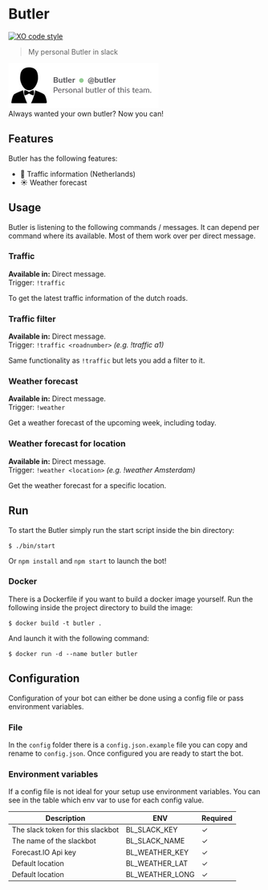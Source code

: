 
# Butler
[![XO code style](https://img.shields.io/badge/code_style-XO-5ed9c7.svg)](https://github.com/sindresorhus/xo)

> My personal Butler in slack

![search and download example](assets/images/butler_screenshot.png)<br>
Always wanted your own butler? Now you can!

## Features
Butler has the following features:
- :car: Traffic information (Netherlands)
- :sunny: Weather forecast

## Usage
Butler is listening to the following commands / messages. It can depend per command where its available. Most of them work over per direct message.

### Traffic
**Available in:** Direct message. <br>
Trigger: `!traffic`

To get the latest traffic information of the dutch roads.

### Traffic filter
**Available in:** Direct message. <br>
Trigger: `!traffic <roadnumber>` _(e.g. !traffic a1)_

Same functionality as `!traffic` but lets you add a filter to it.

### Weather forecast
**Available in:** Direct message. <br>
Trigger: `!weather`

Get a weather forecast of the upcoming week, including today.

### Weather forecast for location
**Available in:** Direct message. <br>
Trigger: `!weather <location>` _(e.g. !weather Amsterdam)_

Get the weather forecast for a specific location.

## Run
To start the Butler simply run the start script inside the bin directory:
```
$ ./bin/start
```
Or `npm install` and `npm start` to launch the bot!

### Docker
There is a Dockerfile if you want to build a docker image yourself. Run the following inside the project directory to build the image:
```
$ docker build -t butler .
```
And launch it with the following command:
```
$ docker run -d --name butler butler
```

## Configuration
Configuration of your bot can either be done using a config file or pass environment variables.

### File
In the `config` folder there is a `config.json.example` file you can copy and rename to `config.json`. Once configured you are ready to start the bot.

### Environment variables
If a config file is not ideal for your setup use environment variables. You can see in the table which env var to use for each config value.

| Description | ENV | Required |
|-------------|-----|----------|
| The slack token for this slackbot | BL_SLACK_KEY | ✓ |
| The name of the slackbot | BL_SLACK_NAME | ✓ |
| Forecast.IO Api key | BL_WEATHER_KEY | ✓ |
| Default location | BL_WEATHER_LAT | ✓ |
| Default location | BL_WEATHER_LONG | ✓ |
